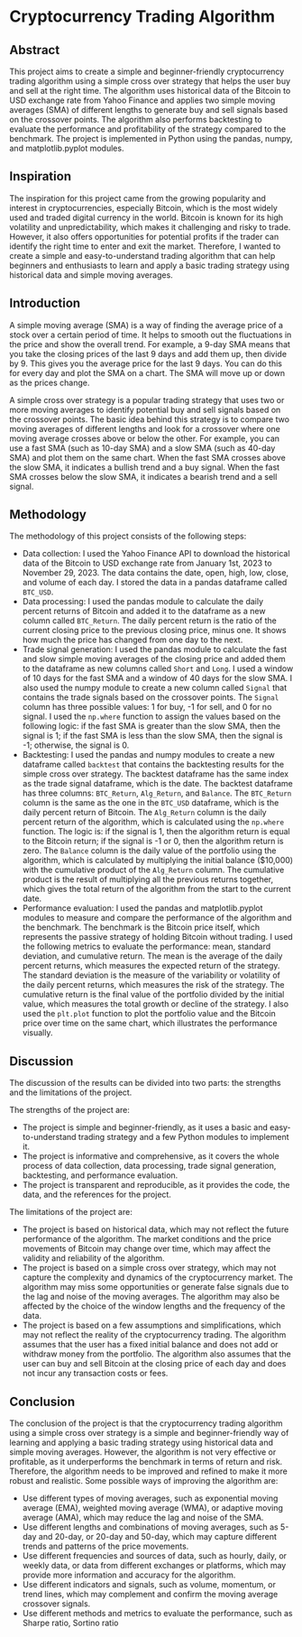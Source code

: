 

# Cryptocurrency Trading Algorithm 

## Abstract
This project aims to create a simple and beginner-friendly cryptocurrency trading algorithm using a simple cross over strategy that helps the user buy and sell at the right time. The algorithm uses historical data of the Bitcoin to USD exchange rate from Yahoo Finance  and applies two simple moving averages (SMA) of different lengths to generate buy and sell signals based on the crossover points. The algorithm also performs backtesting to evaluate the performance and profitability of the strategy compared to the benchmark. The project is implemented in Python using the pandas, numpy, and matplotlib.pyplot modules.

## Inspiration
The inspiration for this project came from the growing popularity and interest in cryptocurrencies, especially Bitcoin, which is the most widely used and traded digital currency in the world. Bitcoin is known for its high volatility and unpredictability, which makes it challenging and risky to trade. However, it also offers opportunities for potential profits if the trader can identify the right time to enter and exit the market. Therefore, I wanted to create a simple and easy-to-understand trading algorithm that can help beginners and enthusiasts to learn and apply a basic trading strategy using historical data and simple moving averages.

## Introduction
A simple moving average (SMA) is a way of finding the average price of a stock over a certain period of time. It helps to smooth out the fluctuations in the price and show the overall trend. For example, a 9-day SMA means that you take the closing prices of the last 9 days and add them up, then divide by 9. This gives you the average price for the last 9 days. You can do this for every day and plot the SMA on a chart. The SMA will move up or down as the prices change.  

A simple cross over strategy is a popular trading strategy that uses two or more moving averages to identify potential buy and sell signals based on the crossover points. The basic idea behind this strategy is to compare two moving averages of different lengths and look for a crossover where one moving average crosses above or below the other. For example, you can use a fast SMA (such as 10-day SMA) and a slow SMA (such as 40-day SMA) and plot them on the same chart. When the fast SMA crosses above the slow SMA, it indicates a bullish trend and a buy signal. When the fast SMA crosses below the slow SMA, it indicates a bearish trend and a sell signal.  

## Methodology
The methodology of this project consists of the following steps:

- Data collection: I used the Yahoo Finance API  to download the historical data of the Bitcoin to USD exchange rate from January 1st, 2023 to November 29, 2023. The data contains the date, open, high, low, close, and volume of each day. I stored the data in a pandas dataframe called `BTC_USD`.
- Data processing: I used the pandas module to calculate the daily percent returns of Bitcoin and added it to the dataframe as a new column called `BTC_Return`. The daily percent return is the ratio of the current closing price to the previous closing price, minus one. It shows how much the price has changed from one day to the next.
- Trade signal generation: I used the pandas module to calculate the fast and slow simple moving averages of the closing price and added them to the dataframe as new columns called `Short` and `Long`. I used a window of 10 days for the fast SMA and a window of 40 days for the slow SMA. I also used the numpy module to create a new column called `Signal` that contains the trade signals based on the crossover points. The `Signal` column has three possible values: 1 for buy, -1 for sell, and 0 for no signal. I used the `np.where` function to assign the values based on the following logic: if the fast SMA is greater than the slow SMA, then the signal is 1; if the fast SMA is less than the slow SMA, then the signal is -1; otherwise, the signal is 0.
- Backtesting: I used the pandas and numpy modules to create a new dataframe called `backtest` that contains the backtesting results for the simple cross over strategy. The backtest dataframe has the same index as the trade signal dataframe, which is the date. The backtest dataframe has three columns: `BTC_Return`, `Alg_Return`, and `Balance`. The `BTC_Return` column is the same as the one in the `BTC_USD` dataframe, which is the daily percent return of Bitcoin. The `Alg_Return` column is the daily percent return of the algorithm, which is calculated using the `np.where` function. The logic is: if the signal is 1, then the algorithm return is equal to the Bitcoin return; if the signal is -1 or 0, then the algorithm return is zero. The `Balance` column is the daily value of the portfolio using the algorithm, which is calculated by multiplying the initial balance ($10,000) with the cumulative product of the `Alg_Return` column. The cumulative product is the result of multiplying all the previous returns together, which gives the total return of the algorithm from the start to the current date.
- Performance evaluation: I used the pandas and matplotlib.pyplot modules to measure and compare the performance of the algorithm and the benchmark. The benchmark is the Bitcoin price itself, which represents the passive strategy of holding Bitcoin without trading. I used the following metrics to evaluate the performance: mean, standard deviation, and cumulative return. The mean is the average of the daily percent returns, which measures the expected return of the strategy. The standard deviation is the measure of the variability or volatility of the daily percent returns, which measures the risk of the strategy. The cumulative return is the final value of the portfolio divided by the initial value, which measures the total growth or decline of the strategy. I also used the `plt.plot` function to plot the portfolio value and the Bitcoin price over time on the same chart, which illustrates the performance visually.

## Discussion
The discussion of the results can be divided into two parts: the strengths and the limitations of the project.

The strengths of the project are:

- The project is simple and beginner-friendly, as it uses a basic and easy-to-understand trading strategy and a few Python modules to implement it.
- The project is informative and comprehensive, as it covers the whole process of data collection, data processing, trade signal generation, backtesting, and performance evaluation.
- The project is transparent and reproducible, as it provides the code, the data, and the references for the project.

The limitations of the project are:

- The project is based on historical data, which may not reflect the future performance of the algorithm. The market conditions and the price movements of Bitcoin may change over time, which may affect the validity and reliability of the algorithm.
- The project is based on a simple cross over strategy, which may not capture the complexity and dynamics of the cryptocurrency market. The algorithm may miss some opportunities or generate false signals due to the lag and noise of the moving averages. The algorithm may also be affected by the choice of the window lengths and the frequency of the data.
- The project is based on a few assumptions and simplifications, which may not reflect the reality of the cryptocurrency trading. The algorithm assumes that the user has a fixed initial balance and does not add or withdraw money from the portfolio. The algorithm also assumes that the user can buy and sell Bitcoin at the closing price of each day and does not incur any transaction costs or fees.

## Conclusion
The conclusion of the project is that the cryptocurrency trading algorithm using a simple cross over strategy is a simple and beginner-friendly way of learning and applying a basic trading strategy using historical data and simple moving averages. However, the algorithm is not very effective or profitable, as it underperforms the benchmark in terms of return and risk. Therefore, the algorithm needs to be improved and refined to make it more robust and realistic. Some possible ways of improving the algorithm are:

- Use different types of moving averages, such as exponential moving average (EMA), weighted moving average (WMA), or adaptive moving average (AMA), which may reduce the lag and noise of the SMA.
- Use different lengths and combinations of moving averages, such as 5-day and 20-day, or 20-day and 50-day, which may capture different trends and patterns of the price movements.
- Use different frequencies and sources of data, such as hourly, daily, or weekly data, or data from different exchanges or platforms, which may provide more information and accuracy for the algorithm.
- Use different indicators and signals, such as volume, momentum, or trend lines, which may complement and confirm the moving average crossover signals.
- Use different methods and metrics to evaluate the performance, such as Sharpe ratio, Sortino ratio

